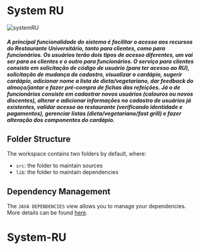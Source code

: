 # System RU
![systemRU](https://user-images.githubusercontent.com/52515361/101966372-45902400-3bf6-11eb-877d-daba2098e480.png)
##### A principal funcionalidade do sistema é facilitar o acesso aos recursos do Restaurante Universitário, tanto para clientes, como para funcionários. Os usuários terão dois tipos de acesso diferentes, um vai ser para os clientes e o outro para funcionários. O  serviço para clientes consiste em solicitação de código de usuário (para ter acesso ao RU), solicitação de mudança do cadastro, visualizar o cardápio, sugerir cardápio, adicionar nome a lista de dieta/vegetariano, dar feedback do almoço/jantar e fazer pré-compra de fichas das refeições. Já o de funcionários consiste em cadastrar novos  usuários (calouros ou novos discentes), alterar e adicionar informações no cadastro de usuários já existentes, validar acesso ao restaurante (verificando identidade e pagamentos), gerenciar listas (dieta/vegetariano/fast grill) e fazer alteração dos componentes do cardápio.

## Folder Structure

The workspace contains two folders by default, where:

- `src`: the folder to maintain sources
- `lib`: the folder to maintain dependencies

## Dependency Management

The `JAVA DEPENDENCIES` view allows you to manage your dependencies. More details can be found [here](https://github.com/microsoft/vscode-java-pack/blob/master/release-notes/v0.9.0.md#work-with-jar-files-directly).
# System-RU
